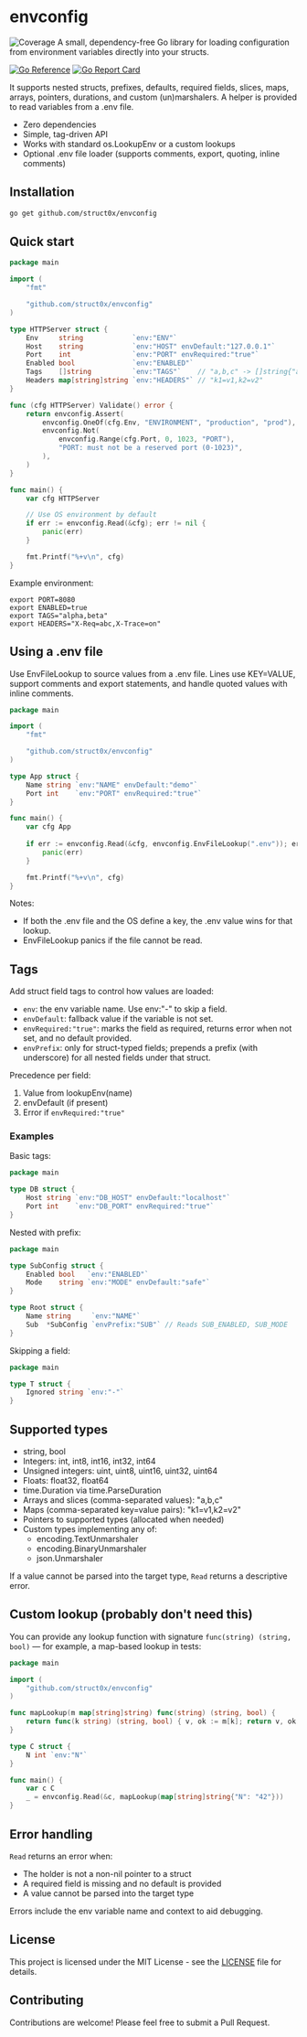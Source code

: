 # envconfig
![Coverage](https://img.shields.io/badge/Coverage-87.6%25-brightgreen)
A small,
dependency-free Go library for loading configuration from environment variables directly into your structs.

[![Go Reference](https://pkg.go.dev/badge/github.com/struct0x/envconfig.svg)](https://pkg.go.dev/github.com/struct0x/envconfig)
[![Go Report Card](https://goreportcard.com/badge/github.com/struct0x/envconfig)](https://goreportcard.com/report/github.com/struct0x/envconfig)

It supports nested structs, prefixes, defaults, required fields,
slices, maps, arrays, pointers, durations, and custom (un)marshalers.
A helper is provided to read variables from a .env file.

- Zero dependencies
- Simple, tag-driven API
- Works with standard os.LookupEnv or a custom lookups
- Optional .env file loader (supports comments, export, quoting, inline comments)

## Installation

```bash 
go get github.com/struct0x/envconfig
```

## Quick start

```go
package main

import (
	"fmt"

	"github.com/struct0x/envconfig"
)

type HTTPServer struct {
	Env     string            `env:"ENV"`
	Host    string            `env:"HOST" envDefault:"127.0.0.1"`
	Port    int               `env:"PORT" envRequired:"true"`
	Enabled bool              `env:"ENABLED"`
	Tags    []string          `env:"TAGS"`    // "a,b,c" -> []string{"a","b","c"}
	Headers map[string]string `env:"HEADERS"` // "k1=v1,k2=v2"
}

func (cfg HTTPServer) Validate() error {
	return envconfig.Assert(
		envconfig.OneOf(cfg.Env, "ENVIRONMENT", "production", "prod"),
		envconfig.Not(
			envconfig.Range(cfg.Port, 0, 1023, "PORT"),
			"PORT: must not be a reserved port (0-1023)",
		),
	)
}

func main() {
	var cfg HTTPServer

	// Use OS environment by default
	if err := envconfig.Read(&cfg); err != nil {
		panic(err)
	}

	fmt.Printf("%+v\n", cfg)
}

```

Example environment:

```shell
export PORT=8080
export ENABLED=true
export TAGS="alpha,beta"
export HEADERS="X-Req=abc,X-Trace=on"
```

## Using a .env file

Use EnvFileLookup to source values from a .env file. Lines use KEY=VALUE, support comments and export statements, and handle quoted values with inline comments.

```go
package main

import (
	"fmt"

	"github.com/struct0x/envconfig"
)

type App struct {
	Name string `env:"NAME" envDefault:"demo"`
	Port int    `env:"PORT" envRequired:"true"`
}

func main() {
	var cfg App
	
	if err := envconfig.Read(&cfg, envconfig.EnvFileLookup(".env")); err != nil {
		panic(err)
	}

	fmt.Printf("%+v\n", cfg)
}
```

Notes:
- If both the .env file and the OS define a key, the .env value wins for that lookup.
- EnvFileLookup panics if the file cannot be read.

## Tags

Add struct field tags to control how values are loaded:
- `env`: the env variable name. Use env:"-" to skip a field.
- `envDefault`: fallback value if the variable is not set.
- `envRequired:"true"`: marks the field as required, returns error when not set, and no default provided.
- `envPrefix`: only for struct-typed fields; prepends a prefix (with underscore) for all nested fields under that struct.

Precedence per field:
1. Value from lookupEnv(name)
2. envDefault (if present)
3. Error if `envRequired:"true"`

### Examples

Basic tags:

```go
package main

type DB struct {
	Host string `env:"DB_HOST" envDefault:"localhost"`
	Port int    `env:"DB_PORT" envRequired:"true"`
}

```

Nested with prefix:

```go
package main

type SubConfig struct {
	Enabled bool   `env:"ENABLED"`
	Mode    string `env:"MODE" envDefault:"safe"`
}

type Root struct {
	Name string     `env:"NAME"`
	Sub  *SubConfig `envPrefix:"SUB"` // Reads SUB_ENABLED, SUB_MODE
}
```

Skipping a field:

```go
package main

type T struct {
	Ignored string `env:"-"`
}
```

## Supported types

- string, bool
- Integers: int, int8, int16, int32, int64
- Unsigned integers: uint, uint8, uint16, uint32, uint64
- Floats: float32, float64
- time.Duration via time.ParseDuration
- Arrays and slices (comma-separated values): "a,b,c"
- Maps (comma-separated key=value pairs): "k1=v1,k2=v2"
- Pointers to supported types (allocated when needed)
- Custom types implementing any of:
    - encoding.TextUnmarshaler
    - encoding.BinaryUnmarshaler
    - json.Unmarshaler

If a value cannot be parsed into the target type, `Read` returns a descriptive error.

## Custom lookup (probably don't need this)

You can provide any lookup function with signature `func(string) (string, bool)` —
for example, a map-based lookup in tests:

```go
package main

import (
	"github.com/struct0x/envconfig"
)

func mapLookup(m map[string]string) func(string) (string, bool) {
	return func(k string) (string, bool) { v, ok := m[k]; return v, ok }
}

type C struct {
	N int `env:"N"`
}

func main() {
	var c C
	_ = envconfig.Read(&c, mapLookup(map[string]string{"N": "42"}))
}
```

## Error handling

`Read` returns an error when:
- The holder is not a non-nil pointer to a struct
- A required field is missing and no default is provided
- A value cannot be parsed into the target type

Errors include the env variable name and context to aid debugging.


## License

This project is licensed under the MIT License - see the [LICENSE](LICENSE) file for details.

## Contributing

Contributions are welcome! Please feel free to submit a Pull Request.
